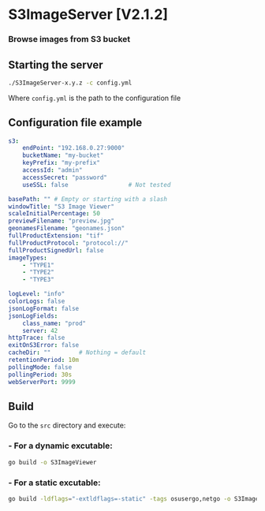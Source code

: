 # S3ImageServer [V2.1.2]

### Browse images from S3 bucket

## Starting the server

```bash
./S3ImageServer-x.y.z -c config.yml
```

Where `config.yml` is the path to the configuration file

## Configuration file example

```yaml
s3:
    endPoint: "192.168.0.27:9000"
    bucketName: "my-bucket"
    keyPrefix: "my-prefix"
    accessId: "admin"
    accessSecret: "password"
    useSSL: false                 # Not tested

basePath: "" # Empty or starting with a slash
windowTitle: "S3 Image Viewer"
scaleInitialPercentage: 50
previewFilename: "preview.jpg"
geonamesFilename: "geonames.json"
fullProductExtension: "tif"
fullProductProtocol: "protocol://"
fullProductSignedUrl: false
imageTypes:
    - "TYPE1"
    - "TYPE2"
    - "TYPE3"

logLevel: "info"
colorLogs: false
jsonLogFormat: false
jsonLogFields:
    class_name: "prod"
    server: 42
httpTrace: false
exitOnS3Error: false
cacheDir: ""        # Nothing = default
retentionPeriod: 10m
pollingMode: false
pollingPeriod: 30s
webServerPort: 9999
```

## Build

Go to the `src` directory and execute:

### - For a dynamic excutable:

```bash
go build -o S3ImageViewer
```

### - For a static excutable:

```bash
go build -ldflags="-extldflags=-static" -tags osusergo,netgo -o S3ImageViewer
```

